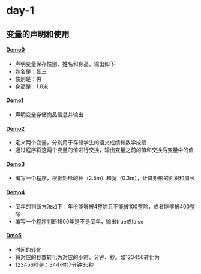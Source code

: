 # day-1
## 变量的声明和使用
#### [Demo0](https://github.com/ShenShizhe/java-programme/blob/main/java/day-1/Demo0.java)
- 声明变量保存性别、姓名和身高，输出如下
- 姓名是：张三
- 性别是：男
- 身高是：1.8米
#### [Demo1](https://github.com/ShenShizhe/java-programme/blob/main/java/day-1/Demo1.java)
- 声明变量存储商品信息并输出
#### [Demo2](https://github.com/ShenShizhe/java-programme/blob/main/java/day-1/Demo2.java)
- 定义两个变量，分别用于存储学生的语文成绩和数学成绩
- 通过程序将这两个变量的值进行交换，输出变量之前的值和交换后变量中的值
#### [Demo3](https://github.com/ShenShizhe/java-programme/blob/main/java/day-1/Demo3.java)
- 编写一个程序，根据矩形的长（2.5m）和宽（0.3m），计算矩形的面积和周长 
#### [Demo4](https://github.com/ShenShizhe/java-programme/blob/main/java/day-1/Demo4.java)
- 闰年的判断方法如下：年份能够被4整除且不能被100整除，或者能够被400整除
- 编写一个程序判断1900年是不是闰年，输出true或false
#### [Dmo5](https://github.com/ShenShizhe/java-programme/blob/main/java/day-1/Demo5.java)
- 时间的转化
- 将对应的秒数转化为对应的小时、分钟、秒。如123456转化为
- 123456秒是：34小时17分钟36秒

